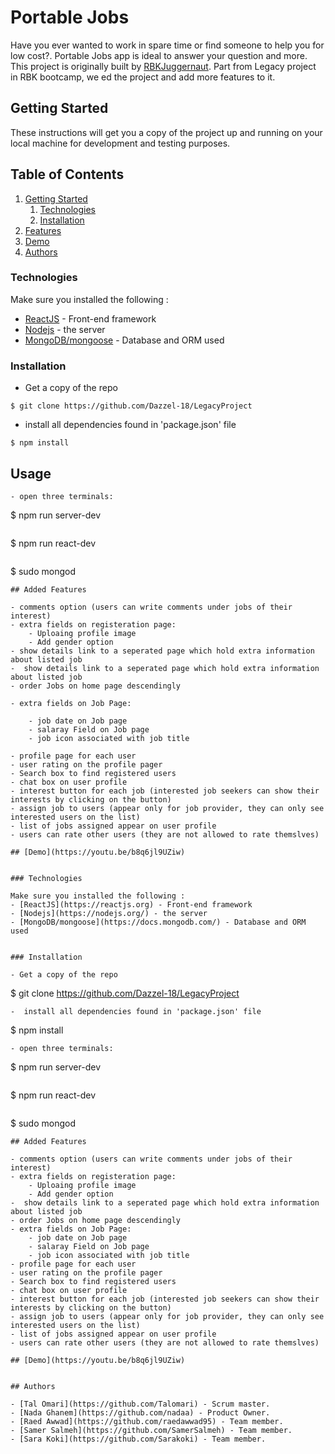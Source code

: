 #  Portable Jobs
Have you ever wanted to work in spare time or find someone to help you for low cost?. Portable Jobs app is ideal to answer your question and more.
This project is originally built by [RBKJuggernaut](https://github.com/RBKJuggernaut/Pocket-Jobs). Part from Legacy project in RBK bootcamp, we ed the project and add more features to it.

## Getting Started

These instructions will get you a copy of the project up and running on your local machine for development and testing purposes. 
## Table of Contents

1. [Getting Started](#getting-started)
    1. [Technologies](#technologies)
    1. [Installation](#installation)
1. [Features](#features)
1. [Demo](#demo)
1. [Authors](#authors)

### Technologies

Make sure you installed the following :
- [ReactJS](https://reactjs.org) - Front-end framework
- [Nodejs](https://nodejs.org/) - the server
- [MongoDB/mongoose](https://docs.mongodb.com/) - Database and ORM used


### Installation

- Get a copy of the repo
```
$ git clone https://github.com/Dazzel-18/LegacyProject
```
-  install all dependencies found in 'package.json' file
```
$ npm install
```

## Usage

``` 
- open three terminals:

```
$ npm run server-dev
```
```
$ npm run react-dev
```
```
$ sudo mongod
```
## Added Features

- comments option (users can write comments under jobs of their interest)
- extra fields on registeration page:
    - Uploaing profile image
    - Add gender option
- show details link to a seperated page which hold extra information about listed job
-  show details link to a seperated page which hold extra information about listed job
- order Jobs on home page descendingly

- extra fields on Job Page:

    - job date on Job page
    - salaray Field on Job page
    - job icon associated with job title

- profile page for each user
- user rating on the profile pager
- Search box to find registered users
- chat box on user profile
- interest button for each job (interested job seekers can show their interests by clicking on the button)
- assign job to users (appear only for job provider, they can only see interested users on the list)
- list of jobs assigned appear on user profile
- users can rate other users (they are not allowed to rate themslves)

## [Demo](https://youtu.be/b8q6jl9UZiw)


### Technologies

Make sure you installed the following :
- [ReactJS](https://reactjs.org) - Front-end framework
- [Nodejs](https://nodejs.org/) - the server
- [MongoDB/mongoose](https://docs.mongodb.com/) - Database and ORM used


### Installation

- Get a copy of the repo
```
$ git clone https://github.com/Dazzel-18/LegacyProject
```
-  install all dependencies found in 'package.json' file
```
$ npm install
``` 
- open three terminals:
```
$ npm run server-dev
```
```
$ npm run react-dev
```
```
$ sudo mongod
```
## Added Features

- comments option (users can write comments under jobs of their interest)
- extra fields on registeration page:
    - Uploaing profile image
    - Add gender option
-  show details link to a seperated page which hold extra information about listed job
- order Jobs on home page descendingly
- extra fields on Job Page:
    - job date on Job page
    - salaray Field on Job page
    - job icon associated with job title
- profile page for each user
- user rating on the profile pager
- Search box to find registered users
- chat box on user profile
- interest button for each job (interested job seekers can show their interests by clicking on the button)
- assign job to users (appear only for job provider, they can only see interested users on the list)
- list of jobs assigned appear on user profile
- users can rate other users (they are not allowed to rate themslves)

## [Demo](https://youtu.be/b8q6jl9UZiw)
    

## Authors

- [Tal Omari](https://github.com/Talomari) - Scrum master.
- [Nada Ghanem](https://github.com/nadaa) - Product Owner.
- [Raed Awwad](https://github.com/raedawwad95) - Team member.
- [Samer Salmeh](https://github.com/SamerSalmeh) - Team member.
- [Sara Koki](https://github.com/Sarakoki) - Team member.
